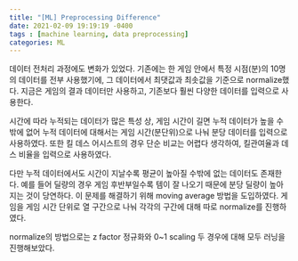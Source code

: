 ```yaml
---
title: "[ML] Preprocessing Difference"
date: 2021-02-09 19:19:19 -0400
tags : [machine learning, data preprocessing]
categories: ML
---
```



데이터 전처리 과정에도 변화가 있었다.
기존에는 한 게임 안에서 특정 시점(분)의 10명의 데이터를 전부 사용했기에,
그 데이터에서 최댓값과 최솟값을 기준으로 normalize했다.
지금은 게임의 결과 데이터만 사용하고, 기존보다 훨씬 다양한 데이터를 입력으로 사용한다.

시간에 따라 누적되는 데이터가 많은 특성 상, 게임 시간이 길면 누적 데이터가 높을 수밖에 없어
누적 데이터에 대해서는 게임 시간(분단위)으로 나눠 분당 데이터를 입력으로 사용하였다.
또한 킬 데스 어시스트의 경우 단순 비교는 어렵다 생각하여, 킬관여율과 데스 비율을 입력으로 사용하였다.

다만 누적 데이터에서도 시간이 지날수록 평균이 높아질 수밖에 없는 데이터도 존재한다.
예를 들어 딜량의 경우 게임 후반부일수록 템이 잘 나오기 때문에 분당 딜량이 높아지는 것이 당연하다.
이 문제를 해결하기 위해 moving average 방법을 도입하였다.
게임을 게임 시간 단위로 열 구간으로 나눠 각각의 구간에 대해 따로 normalize를 진행하였다.

normalize의 방법으로는 z factor 정규화와 0~1 scaling 두 경우에 대해 모두 러닝을 진행해보았다.
